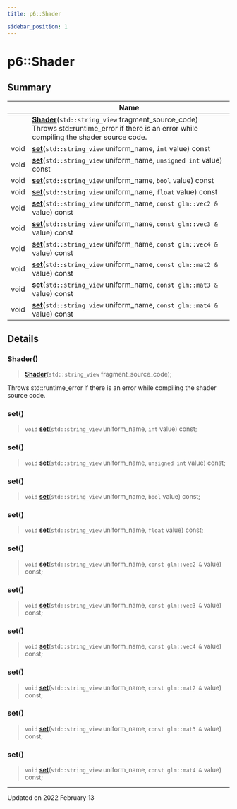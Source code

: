 ```yaml
---
title: p6::Shader

sidebar_position: 1
---
```


# p6::Shader







## Summary

|                | Name           |
| -------------- | -------------- |
| | **[Shader](/reference/Types/shader#shader)**(`std::string_view` fragment_source_code)<br/>Throws std::runtime_error if there is an error while compiling the shader source code.  |
| void | **[set](/reference/Types/shader#set)**(`std::string_view` uniform_name, `int` value) const |
| void | **[set](/reference/Types/shader#set)**(`std::string_view` uniform_name, `unsigned int` value) const |
| void | **[set](/reference/Types/shader#set)**(`std::string_view` uniform_name, `bool` value) const |
| void | **[set](/reference/Types/shader#set)**(`std::string_view` uniform_name, `float` value) const |
| void | **[set](/reference/Types/shader#set)**(`std::string_view` uniform_name, `const glm::vec2 &` value) const |
| void | **[set](/reference/Types/shader#set)**(`std::string_view` uniform_name, `const glm::vec3 &` value) const |
| void | **[set](/reference/Types/shader#set)**(`std::string_view` uniform_name, `const glm::vec4 &` value) const |
| void | **[set](/reference/Types/shader#set)**(`std::string_view` uniform_name, `const glm::mat2 &` value) const |
| void | **[set](/reference/Types/shader#set)**(`std::string_view` uniform_name, `const glm::mat3 &` value) const |
| void | **[set](/reference/Types/shader#set)**(`std::string_view` uniform_name, `const glm::mat4 &` value) const |
## Details


### Shader()

> **[Shader](/reference/Types/shader#shader)**(`std::string_view` fragment_source_code);


Throws std::runtime_error if there is an error while compiling the shader source code. 

### set()

> `void` **[set](/reference/Types/shader#set)**(`std::string_view` uniform_name, `int` value) const;



### set()

> `void` **[set](/reference/Types/shader#set)**(`std::string_view` uniform_name, `unsigned int` value) const;



### set()

> `void` **[set](/reference/Types/shader#set)**(`std::string_view` uniform_name, `bool` value) const;



### set()

> `void` **[set](/reference/Types/shader#set)**(`std::string_view` uniform_name, `float` value) const;



### set()

> `void` **[set](/reference/Types/shader#set)**(`std::string_view` uniform_name, `const glm::vec2 &` value) const;



### set()

> `void` **[set](/reference/Types/shader#set)**(`std::string_view` uniform_name, `const glm::vec3 &` value) const;



### set()

> `void` **[set](/reference/Types/shader#set)**(`std::string_view` uniform_name, `const glm::vec4 &` value) const;



### set()

> `void` **[set](/reference/Types/shader#set)**(`std::string_view` uniform_name, `const glm::mat2 &` value) const;



### set()

> `void` **[set](/reference/Types/shader#set)**(`std::string_view` uniform_name, `const glm::mat3 &` value) const;



### set()

> `void` **[set](/reference/Types/shader#set)**(`std::string_view` uniform_name, `const glm::mat4 &` value) const;



-------------------------------

Updated on 2022 February 13